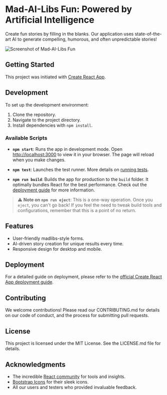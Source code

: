 # Mad-AI-Libs Fun: Powered by Artificial Intelligence

Create fun stories by filling in the blanks. Our application uses state-of-the-art AI to generate compelling, humorous, and often unpredictable stories!

![Screenshot of Mad-AI-Libs Fun](path_to_a_screenshot_of_your_app.png)

## Getting Started

This project was initiated with [Create React App](https://github.com/facebook/create-react-app).

## Development

To set up the development environment:

1. Clone the repository.
2. Navigate to the project directory.
3. Install dependencies with `npm install`.

### Available Scripts

- **`npm start`**: Runs the app in development mode. Open [http://localhost:3000](http://localhost:3000) to view it in your browser. The page will reload when you make changes.

- **`npm test`**: Launches the test runner. More details on [running tests](https://facebook.github.io/create-react-app/docs/running-tests).

- **`npm run build`**: Builds the app for production to the `build` folder. It optimally bundles React for the best performance. Check out the [deployment guide](https://facebook.github.io/create-react-app/docs/deployment) for more information.

> ⚠️ **Note on `npm run eject`**: This is a one-way operation. Once you `eject`, you can't go back! If you feel the need to tweak build tools and configurations, remember that this is a point of no return.

## Features

- User-friendly madlibs-style forms.
- AI-driven story creation for unique results every time.
- Responsive design for desktop and mobile.

## Deployment

For a detailed guide on deployment, please refer to the [official Create React App deployment guide](https://facebook.github.io/create-react-app/docs/deployment).

## Contributing

We welcome contributions! Please read our CONTRIBUTING.md for details on our code of conduct, and the process for submitting pull requests.

## License

This project is licensed under the MIT License. See the LICENSE.md file for details.

## Acknowledgments

- The incredible [React community](https://reactjs.org/community/support.html) for tools and insights.
- [Bootstrap Icons](https://icons.getbootstrap.com/) for their sleek icons.
- All our users and testers who provided invaluable feedback.
